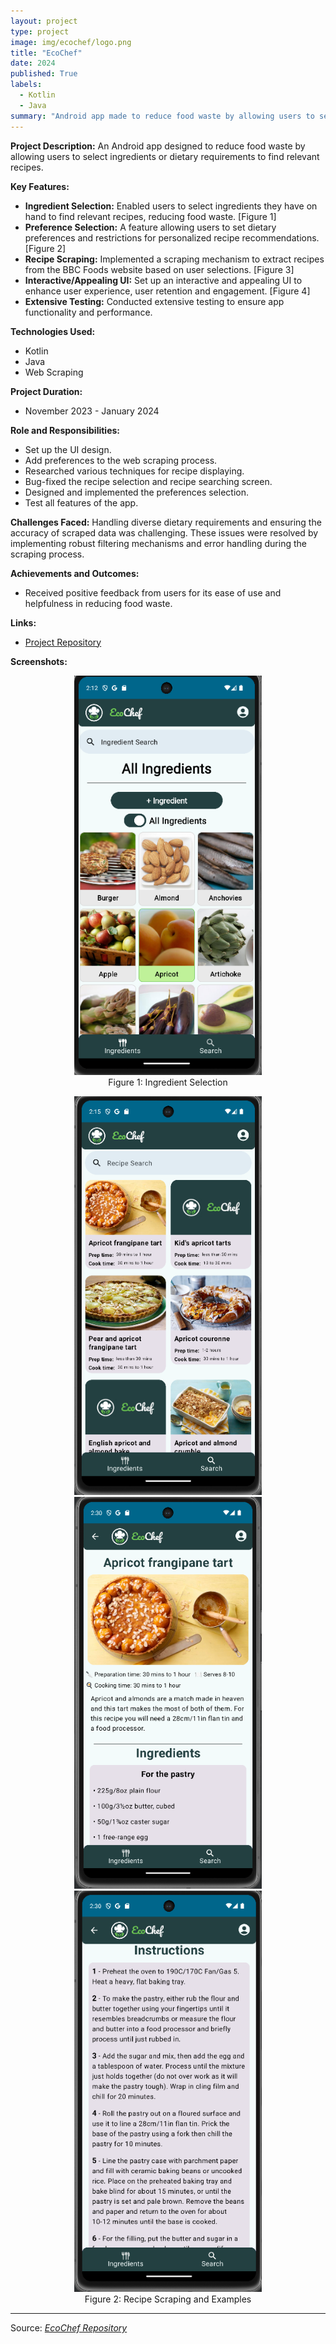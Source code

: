 ```yaml
---
layout: project
type: project
image: img/ecochef/logo.png
title: "EcoChef"
date: 2024
published: True
labels:
  - Kotlin
  - Java
summary: "Android app made to reduce food waste by allowing users to select ingredients or dietary requirements to find recipes."
---
```



**Project Description:**
An Android app designed to reduce food waste by allowing users to select ingredients or dietary requirements to find relevant recipes.

**Key Features:**
- **Ingredient Selection:** Enabled users to select ingredients they have on hand to find relevant recipes, reducing food waste. [Figure 1]
- **Preference Selection:** A feature allowing users to set dietary preferences and restrictions for personalized recipe recommendations. [Figure 2]
- **Recipe Scraping:** Implemented a scraping mechanism to extract recipes from the BBC Foods website based on user selections. [Figure 3]
- **Interactive/Appealing UI:** Set up an interactive and appealing UI to enhance user experience, user retention and engagement. [Figure 4]
- **Extensive Testing:** Conducted extensive testing to ensure app functionality and performance.

**Technologies Used:**
- Kotlin
- Java
- Web Scraping

**Project Duration:**
- November 2023 - January 2024

**Role and Responsibilities:**
- Set up the UI design.
- Add preferences to the web scraping process.
- Researched various techniques for recipe displaying.
- Bug-fixed the recipe selection and recipe searching screen.
- Designed and implemented the preferences selection.
- Test all features of the app.

**Challenges Faced:**
Handling diverse dietary requirements and ensuring the accuracy of scraped data was challenging. These issues were resolved by implementing robust filtering mechanisms and error handling during the scraping process.

**Achievements and Outcomes:**
- Received positive feedback from users for its ease of use and helpfulness in reducing food waste.

**Links:**
- [Project Repository](https://github.com/TH3Eimis/ecochef)

**Screenshots:**
<p align="center">
  <img src="../img/ecochef/ingr.png" alt="Ingredient Selection" width="300" />
  <br>Figure 1: Ingredient Selection
</p>
<p align="center">
  <img src="../img/ecochef/search.png" alt="Recipe Scraping" width="300" />
  <img src="../img/ecochef/reci1.png" alt="Recipe Example 1" width="300" />
  <img src="../img/ecochef/reci2.png" alt="Recipe Example 2" width="300" />
  <br>Figure 2: Recipe Scraping and Examples
</p>

<hr>
Source: <a href="https://github.com/TH3Eimis/ecochef"><i class="large github icon ">EcoChef Repository</i></a>
